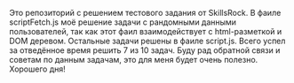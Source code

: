 Это репозиторий с решением тестового задания от SkillsRock. 
В фаиле scriptFetch.js моё решение задачи с рандомными данными пользователей, так как этот фаил взаимодействует с html-разметкой и DOM деревом.
Остальные задачи решены в фаиле script.js.
Всего успел за отведённое время решить 7 из 10 задач. 
Буду рад обратной связи и советам по данным задачам, это для меня будет очень полезно.
Хорошего дня! 
